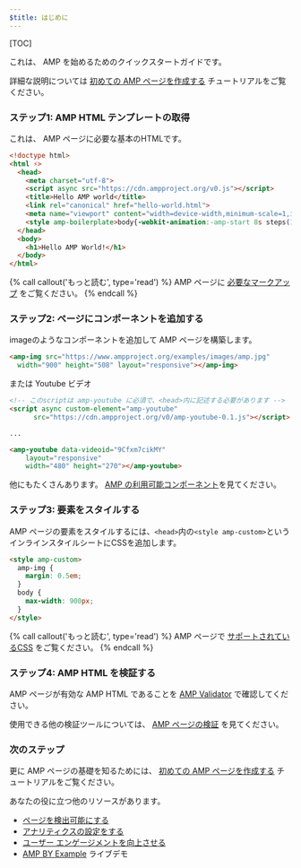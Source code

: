 ```yaml
---
$title: はじめに
---
```

[TOC]

これは、 AMP を始めるためのクイックスタートガイドです。

詳細な説明については [初めての AMP ページを作成する](/ja/docs/tutorials/create.html) チュートリアルをご覧ください。

### ステップ1: AMP HTML テンプレートの取得

これは、 AMP ページに必要な基本のHTMLです。

```html
<!doctype html>
<html ⚡>
  <head>
    <meta charset="utf-8">
    <script async src="https://cdn.ampproject.org/v0.js"></script>
    <title>Hello AMP world</title>
    <link rel="canonical" href="hello-world.html">
    <meta name="viewport" content="width=device-width,minimum-scale=1,initial-scale=1">
    <style amp-boilerplate>body{-webkit-animation:-amp-start 8s steps(1,end) 0s 1 normal both;-moz-animation:-amp-start 8s steps(1,end) 0s 1 normal both;-ms-animation:-amp-start 8s steps(1,end) 0s 1 normal both;animation:-amp-start 8s steps(1,end) 0s 1 normal both}@-webkit-keyframes -amp-start{from{visibility:hidden}to{visibility:visible}}@-moz-keyframes -amp-start{from{visibility:hidden}to{visibility:visible}}@-ms-keyframes -amp-start{from{visibility:hidden}to{visibility:visible}}@-o-keyframes -amp-start{from{visibility:hidden}to{visibility:visible}}@keyframes -amp-start{from{visibility:hidden}to{visibility:visible}}</style><noscript><style amp-boilerplate>body{-webkit-animation:none;-moz-animation:none;-ms-animation:none;animation:none}</style></noscript>
  </head>
  <body>
    <h1>Hello AMP World!</h1>
  </body>
</html>
```

{% call callout('もっと読む', type='read') %}
AMP ページに [必要なマークアップ](/ja/docs/reference/spec.html#required-markup) をご覧ください。
{% endcall %}

### ステップ2: ページにコンポーネントを追加する

imageのようなコンポーネントを追加して AMP ページを構築します。

```html
<amp-img src="https://www.ampproject.org/examples/images/amp.jpg"
  width="900" height="508" layout="responsive"></amp-img>
```

または Youtube ビデオ

```html
<!-- このscriptは amp-youtube に必須で、<head>内に記述する必要があります -->
<script async custom-element="amp-youtube"
      src="https://cdn.ampproject.org/v0/amp-youtube-0.1.js"></script>

...

<amp-youtube data-videoid="9Cfxm7cikMY"
    layout="responsive"
    width="480" height="270"></amp-youtube>
```

他にもたくさんあります。 [AMP の利用可能コンポーネント](/ja/docs/reference/components.html)を見てください。

### ステップ3: 要素をスタイルする

AMP ページの要素をスタイルするには、`<head>`内の`<style amp-custom>`というインラインスタイルシートにCSSを追加します。

```html
<style amp-custom>
  amp-img {
    margin: 0.5em;
  }
  body {
    max-width: 900px;
  }
</style>
```

{% call callout('もっと読む', type='read') %}
AMP ページで [サポートされているCSS](/ja/docs/guides/responsive/style_pages.html) をご覧ください。
{% endcall %}

### ステップ4: AMP HTML を検証する

AMP ページが有効な AMP HTML であることを [AMP Validator](https://validator.ampproject.org/) で確認してください。

使用できる他の検証ツールについては、 [AMP ページの検証](/ja/docs/guides/validate.html) を見てください。

### 次のステップ

更に AMP ページの基礎を知るためには、 [初めての AMP ページを作成する](/ja/docs/tutorials/create.html) チュートリアルをご覧ください。

あなたの役に立つ他のリソースがあります。

* [ページを検出可能にする](/ja/docs/guides/discovery.html)
* [アナリティクスの設定をする](/ja/docs/guides/analytics_amp.html)
* [ユーザー エンゲージメントを向上させる](/ja/docs/guides/engagement.html)
* [AMP BY Example](https://ampbyexample.com/) ライブデモ
